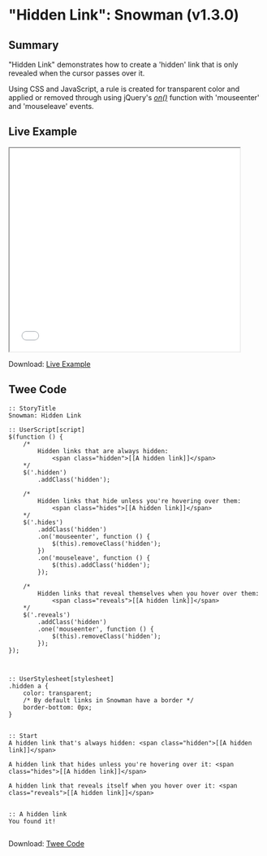 # "Hidden Link": Snowman (v1.3.0)

## Summary

"Hidden Link" demonstrates how to create a 'hidden' link that is only revealed when the cursor passes over it.

Using CSS and JavaScript, a rule is created for transparent color and applied or removed through using jQuery's *[on()](http://api.jquery.com/on/)* function with 'mouseenter' and 'mouseleave' events.

## Live Example

<section>
<iframe src="snowman_hiddenlink_example.html" height=400 width=90%></iframe>


Download: <a href="snowman_hiddenlink_example.html" target="_blank">Live Example</a>
</section>

## Twee Code

```
:: StoryTitle
Snowman: Hidden Link

:: UserScript[script]
$(function () {
	/*
		Hidden links that are always hidden:
			<span class="hidden">[[A hidden link]]</span>
	*/
	$('.hidden')
		.addClass('hidden');

	/*
		Hidden links that hide unless you're hovering over them:
			<span class="hides">[[A hidden link]]</span>
	*/
	$('.hides')
		.addClass('hidden')
		.on('mouseenter', function () {
			$(this).removeClass('hidden');
		})
		.on('mouseleave', function () {
			$(this).addClass('hidden');
		});

	/*
		Hidden links that reveal themselves when you hover over them:
			<span class="reveals">[[A hidden link]]</span>
	*/
	$('.reveals')
		.addClass('hidden')
		.one('mouseenter', function () {
			$(this).removeClass('hidden');
		});
});



:: UserStylesheet[stylesheet]
.hidden a {
	color: transparent;
  	/* By default links in Snowman have a border */
    border-bottom: 0px;
}


:: Start
A hidden link that's always hidden: <span class="hidden">[[A hidden link]]</span>

A hidden link that hides unless you're hovering over it: <span class="hides">[[A hidden link]]</span>

A hidden link that reveals itself when you hover over it: <span class="reveals">[[A hidden link]]</span>


:: A hidden link
You found it!


```

Download: <a href="snowman_hiddenlink_twee.txt" target="_blank">Twee Code</a>

